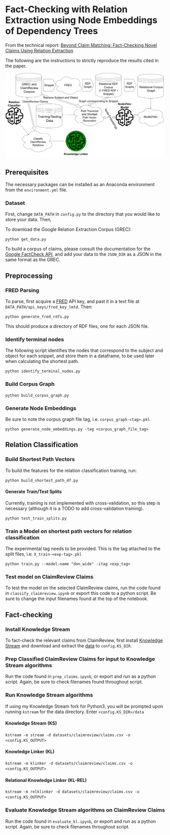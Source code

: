 # Fact-Checking with Relation Extraction using Node Embeddings of Dependency Trees

From the technical report: [Beyond Claim Matching: Fact-Checking Novel Claims Using Relation Extraction]()

The following are the instructions to strictly reproduce the results cited in the paper.

![Pipeline](figs/pipeline.png)

## Prerequisites
The necessary packages can be installed as an Anaconda environment from the `environment.yml` file.

### Dataset

First, change `DATA_PATH` in `config.py` to the directory that you would like to store your data. Then,

To download the Google Relation Extraction Corpus (GREC):

```
python get_data.py
```

To build a corpus of claims, please consult the documentation for the [Google FactCheck API](https://toolbox.google.com/factcheck/apis), and add your data to the `JSON_DIR` as a JSON in the same format as the GREC.

## Preprocessing

### FRED Parsing
To parse, first acquire a [FRED](http://wit.istc.cnr.it/stlab-tools/fred/) API key, and past it in a text file at `DATA_PATH/api_keys/fred_key_lmtd`. Then:

```
python generate_fred_rdfs.py
```

This should produce a directory of RDF files, one for each JSON file.

### Identify terminal nodes
The following script identifies the nodes that correspond to the subject and object for each snippet, and store them in a dataframe, to be used later when calculating the shortest path.

```
python identify_terminal_nodes.py 
```

### Build Corpus Graph

```
python build_corpus_graph.py
```

### Generate Node Embeddings
Be sure to note the corpus graph file tag, i.e. `corpus_graph-<tag>.pkl`

```
python generate_node_embeddings.py -tag <corpus_graph_file_tag>
```

## Relation Classification

### Build Shortest Path Vectors
To build the features for the relation classification training, run:

```
python build_shortest_path_df.py
```

#### Generate Train/Test Splits
Currently, training is not implemented with cross-validation, so this step is necessary (although it is a TODO to add cross-validation training).

```
python test_train_splits.py
```

### Train a Model on shortest path vectors for relation classification
The experimental tag needs to be provided. This is the tag attached to the split files, i.e. `X_train-<exp-tag>.pkl`

```
python train.py --model-name "dnn_wide" -itag <exp_tag>
```

### Test model on ClaimReview Claims
To test the model on the selected ClaimReview claims, run the code found in ```classify_claimreview.ipynb``` or export this code to a python script. Be sure to change the input filenames found at the top of the notebook. 

## Fact-checking

### Install Knowledge Stream
To fact-check the relevant claims from ClaimReview, first install [Knowledge Stream](https://github.com/mjsumpter/knowledgestream) and download and extract the [data](http://carl.cs.indiana.edu/data/fact-checking/data.zip) to `config.KS_DIR`.

### Prep Classified ClaimReview Claims for input to Knowledge Stream algorithms
Run the code found in `prep_claims.ipynb`, or export and run as a python script. Again, be sure to check filenames found throughout script.

### Run Knowledge Stream algorithms

If using my Knowledge Stream fork for Python3, you will be prompted upon running `kstream` for the data directory. Enter `<config.KS_DIR>/data`

#### Knowledge Stream (KS)
`kstream -m stream -d datasets/claimreview/claims.csv -o <config.KS_OUTPUT>`

#### Knowledge Linker (KL)
`kstream -m klinker -d datasets/claimreview/claims.csv -o <config.KS_OUTPUT>`

#### Relational Knowledge Linker (KL-REL)
`kstream -m relklinker -d datasets/claimreview/claims.csv -o <config.KS_OUTPUT>`

### Evaluate Knowledge Stream algorithms on ClaimReview Claims
Run the code found in `evaluate_kl.ipynb`, or export and run as a python script. Again, be sure to check filenames throughout script.